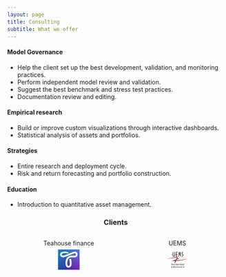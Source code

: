 ```yaml
---
layout: page
title: Consulting
subtitle: What we offer
---
```


#### Model Governance
* Help the client set up the best development, validation, and monitoring practices.
* Perform independent model review and validation.
* Suggest the best benchmark and stress test practices.
* Documentation review and editing.

#### Empirical research
* Build or improve custom visualizations through interactive dashboards.
* Statistical analysis of assets and portfolios.

#### Strategies
* Entire research and deployment cycle.
* Risk and return forecasting and portfolio construction.

#### Education
* Introduction to quantitative asset management.

<h3 style="text-align: center;">Clients</h3>

<div style="display: flex; justify-content: space-around;">
  <figure style="text-align: center;">
    <figcaption style="margin-bottom: 5px;">Teahouse finance</figcaption>
    <a href="https://teahouse.finance/">
    <img src="img/teahouse_finance_logo.png" alt="Teahouse" width="50" height="50">
    </a>  
  </figure>
  <figure style="text-align: center;">
    <figcaption style="margin-bottom: 5px;">UEMS</figcaption>
    <a href="https://www.uems.br/">
    <img src="img/UEMS.png" alt="UEMS" width="50" height="50">
    </a>
  </figure>
</div>
